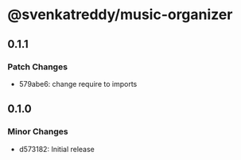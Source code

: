 # @svenkatreddy/music-organizer

## 0.1.1

### Patch Changes

- 579abe6: change require to imports

## 0.1.0

### Minor Changes

- d573182: Initial release
